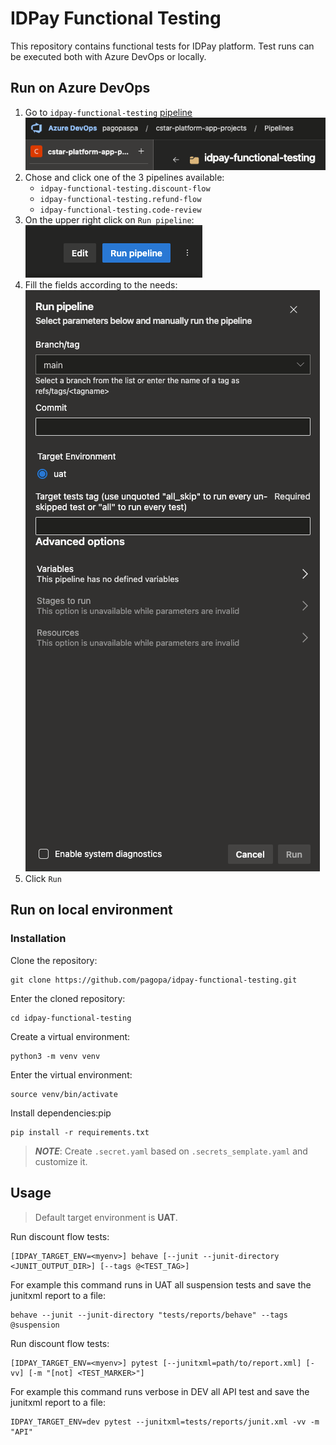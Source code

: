 # IDPay Functional Testing

This repository contains functional tests for IDPay platform.
Test runs can be executed both with Azure DevOps or locally.

## Run on Azure DevOps

1. Go
   to `idpay-functional-testing` [pipeline](https://dev.azure.com/pagopaspa/cstar-platform-app-projects/_build?definitionScope=%5Cidpay%5Cidpay-functional-testing)
   ![img.png](docs/images/pipelines_folder.png)
2. Chose and click one of the 3 pipelines available:
   - `idpay-functional-testing.discount-flow`
   - `idpay-functional-testing.refund-flow`
   - `idpay-functional-testing.code-review`
3. On the upper right click on `Run pipeline`:\
   ![img.png](docs/images/run_pipeline.png)
4. Fill the fields according to the needs:
   ![img.png](docs/images/pre_run_window.png)
6. Click `Run`

## Run on local environment

### Installation

Clone the repository:

```commandline
git clone https://github.com/pagopa/idpay-functional-testing.git
```

Enter the cloned repository:

```commandline
cd idpay-functional-testing
```

Create a virtual environment:

```commandline
python3 -m venv venv
```

Enter the virtual environment:

```commandline
source venv/bin/activate
```

Install dependencies:pip

```commandline
pip install -r requirements.txt
```

> **_NOTE_**: Create `.secret.yaml` based on `.secrets_semplate.yaml` and customize it.

## Usage

> Default target environment is **UAT**.

Run discount flow tests:

```commandline
[IDPAY_TARGET_ENV=<myenv>] behave [--junit --junit-directory <JUNIT_OUTPUT_DIR>] [--tags @<TEST_TAG>]
```

For example this command runs in UAT all suspension tests and save the junitxml report to a file:

```commandline
behave --junit --junit-directory "tests/reports/behave" --tags @suspension
```

Run discount flow tests:

```commandline
[IDPAY_TARGET_ENV=<myenv>] pytest [--junitxml=path/to/report.xml] [-vv] [-m "[not] <TEST_MARKER>"]
```

For example this command runs verbose in DEV all API test and save the junitxml report to a file:

```commandline
IDPAY_TARGET_ENV=dev pytest --junitxml=tests/reports/junit.xml -vv -m "API"
```
